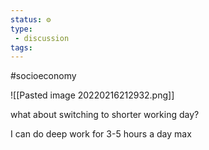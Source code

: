 ```yaml
---
status: ⚙️
type: 
 - discussion
tags:
---
```

#socioeconomy 

![[Pasted image 20220216212932.png]]

what about switching to shorter working day?

I can do deep work for 3-5 hours a day max